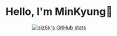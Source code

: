 <div align="center">
  <h1> Hello, I'm MinKyung👋 </h1>
  
  [![slz6k's GitHub stats](https://github-readme-stats.vercel.app/api?username=slz6k)](https://github.com/anuraghazra/github-readme-stats)
  
</div>

